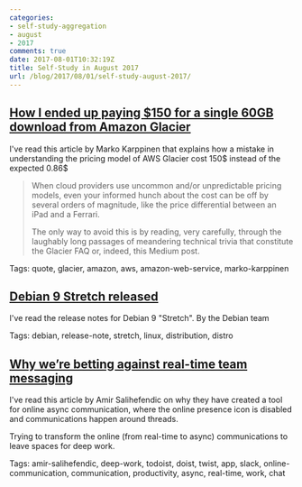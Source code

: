 ```yaml
---
categories:
- self-study-aggregation
- august
- 2017
comments: true
date: 2017-08-01T10:32:19Z
title: Self-Study in August 2017 
url: /blog/2017/08/01/self-study-august-2017/
---
```


## [How I ended up paying $150 for a single 60GB download from Amazon Glacier](https://medium.com/@karppinen/how-i-ended-up-paying-150-for-a-single-60gb-download-from-amazon-glacier-6cb77b288c3e)

I've read this article by Marko Karppinen that explains how a mistake in understanding the pricing model of AWS Glacier cost 150$ instead of the expected 0.86$

> When cloud providers use uncommon and/or unpredictable pricing models, even your informed hunch about the cost can be off by several orders of magnitude, like the price differential between an iPad and a Ferrari.
>
> The only way to avoid this is by reading, very carefully, through the laughably long passages of meandering technical trivia that constitute the Glacier FAQ or, indeed, this Medium post.

Tags: quote, glacier, amazon, aws, amazon-web-service, marko-karppinen

## [Debian 9 Stretch released](https://www.debian.org/News/2017/20170617)

I've read the release notes for Debian 9 "Stretch". By the Debian team

Tags: debian, release-note, stretch, linux, distribution, distro

## [Why we’re betting against real-time team messaging ](https://blog.doist.com/why-were-betting-against-real-time-team-messaging-521804a3da09)

I've read this article by Amir Salihefendic on why they have created a tool for online async communication, where the online presence icon is disabled and communications happen around threads.

Trying to transform the online (from real-time to async) communications to leave spaces for deep work.

Tags: amir-salihefendic, deep-work, todoist, doist, twist, app, slack, online-communication, communication, productivity, async, real-time, work, chat

